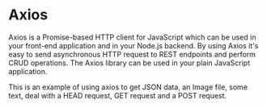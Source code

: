 # Axios
Axios is a Promise-based HTTP client for JavaScript which can be used in your front-end application and in your Node.js backend. By using Axios it's easy to send asynchronous HTTP request to REST endpoints and perform CRUD operations. The Axios library can be used in your plain JavaScript application.

This is an example of using axios to get JSON data, an Image file, some text, deal with a HEAD request, GET request and a POST request.
